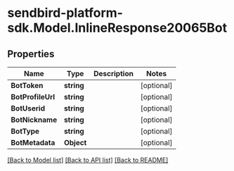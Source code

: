 
# sendbird-platform-sdk.Model.InlineResponse20065Bot

## Properties

Name | Type | Description | Notes
------------ | ------------- | ------------- | -------------
**BotToken** | **string** |  | [optional] 
**BotProfileUrl** | **string** |  | [optional] 
**BotUserid** | **string** |  | [optional] 
**BotNickname** | **string** |  | [optional] 
**BotType** | **string** |  | [optional] 
**BotMetadata** | **Object** |  | [optional] 

[[Back to Model list]](../README.md#documentation-for-models)
[[Back to API list]](../README.md#documentation-for-api-endpoints)
[[Back to README]](../README.md)

